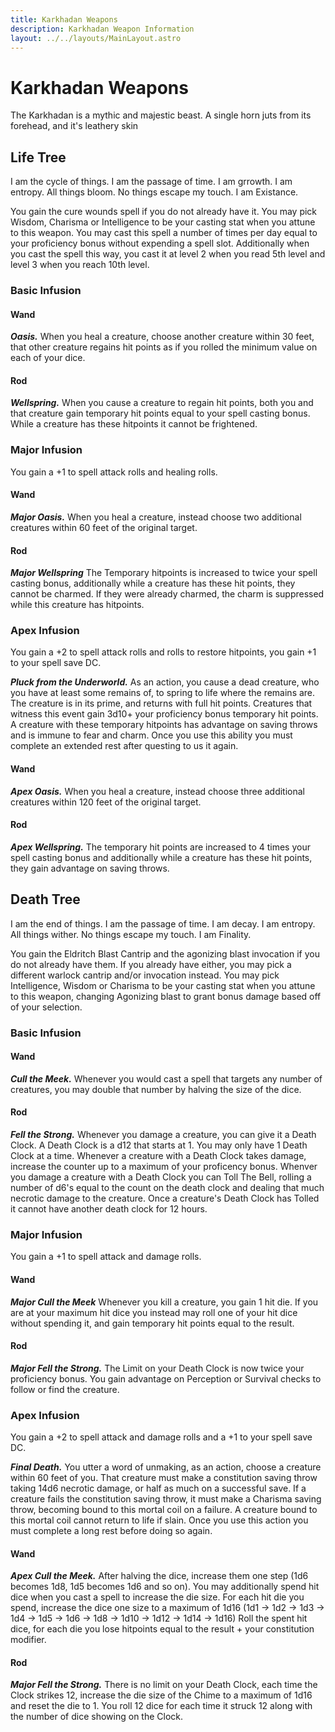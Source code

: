 ```yaml
---
title: Karkhadan Weapons
description: Karkhadan Weapon Information
layout: ../../layouts/MainLayout.astro
---
```

# Karkhadan Weapons
The Karkhadan is a mythic and majestic beast. A single horn juts from its forehead, and it's leathery skin

## Life Tree
I am the cycle of things. I am the passage of time. I am grrowth. I am entropy. All things bloom. No things escape my touch. I am Existance.

You gain the cure wounds spell if you do not already have it. You may pick Wisdom, Charisma or Intelligence to be your casting stat when you attune to this weapon. You may cast this spell a number of times per day equal to your proficiency bonus without expending a spell slot. Additionally when you cast the spell this way, you cast it at level 2 when you read 5th level and level 3 when you reach 10th level.

### Basic Infusion
#### Wand
***Oasis.*** When you heal a creature, choose another creature within 30 feet, that other creature regains hit points as if you rolled the minimum value on each of your dice.

#### Rod
***Wellspring.*** When you cause a creature to regain hit points, both you and that creature gain temporary hit points equal to your spell casting bonus. While a creature has these hitpoints it cannot be frightened.

### Major Infusion
You gain a +1 to spell attack rolls and healing rolls. 

#### Wand
***Major Oasis.*** When you heal a creature, instead choose two additional creatures within 60 feet of the original target. 

#### Rod
***Major Wellspring*** The Temporary hitpoints is increased to twice your spell casting bonus, additionally while a creature has these hit points, they cannot be charmed. If they were already charmed, the charm is suppressed while this creature has hitpoints.

### Apex Infusion
You gain a +2 to spell attack rolls and rolls to restore hitpoints, you gain +1 to your spell save DC.

***Pluck from the Underworld.*** As an action, you cause a dead creature, who you have at least some remains of, to spring to life where the remains are. The creature is in its prime, and returns with full hit points. Creatures that witness this event gain 3d10+ your proficiency bonus temporary hit points. A creature with these temporary hitpoints has advantage on saving throws and is immune to fear and charm. Once you use this ability you must complete an extended rest after questing to us it again. 

#### Wand
***Apex Oasis.*** When you heal a creature, instead choose three additional creatures within 120 feet of the original target. 

#### Rod
***Apex Wellspring.*** The temporary hit points are increased to 4 times your spell casting bonus and additionally while a creature has these hit points, they gain advantage on saving throws. 


## Death Tree
I am the end of things. I am the passage of time. I am decay. I am entropy. All things wither. No things escape my touch. I am Finality.

You gain the Eldritch Blast Cantrip and the agonizing blast invocation if you do not already have them. If you already have either, you may pick a different warlock cantrip and/or invocation instead. You may pick Intelligence, Wisdom or Charisma to be your casting stat when you attune to this weapon, changing Agonizing blast to grant bonus damage based off of your selection.

### Basic Infusion
#### Wand
***Cull the Meek.*** Whenever you would cast a spell that targets any number of creatures, you may double that number by halving the size of the dice. 

#### Rod
***Fell the Strong.*** Whenever you damage a creature, you can give it a Death Clock. A Death Clock is a d12 that starts at 1. You may only have 1 Death Clock at a time. Whenever a creature with a Death Clock takes damage, increase the counter up to a maximum of your proficency bonus. Whenver you damage a creature with a Death Clock you can Toll The Bell, rolling a number of d6's equal to the count on the death clock and dealing that much necrotic damage to the creature. Once a creature's Death Clock has Tolled it cannot have another death clock for 12 hours.

### Major Infusion
You gain a +1 to spell attack and damage rolls.

#### Wand
***Major Cull the Meek*** Whenever you kill a creature, you gain 1 hit die. If you are at your maximum hit dice you instead may roll one of your hit dice without spending it, and gain temporary hit points equal to the result.

#### Rod
***Major Fell the Strong.*** The Limit on your Death Clock is now twice your proficiency bonus. You gain advantage on Perception or Survival checks to follow or find the creature.

### Apex Infusion
You gain a +2 to spell attack and damage rolls and a +1 to your spell save DC.

***Final Death.*** You utter a word of unmaking, as an action, choose a creature within 60 feet of you. That creature must make a constitution saving throw taking 14d6 necrotic damage, or half as much on a successful save. If a creature fails the constitution saving throw, it must make a Charisma saving throw, becoming bound to this mortal coil on a failure. A creature bound to this mortal coil cannot return to life if slain. Once you use this action you must complete a long rest before doing so again.

#### Wand
***Apex Cull the Meek.***
After halving the dice, increase them one step (1d6 becomes 1d8, 1d5 becomes 1d6 and so on). You may additionally spend hit dice when you cast a spell to increase the die size. For each hit die you spend, increase the dice one size to a maximum of 1d16 (1d1 -> 1d2 -> 1d3 -> 1d4 -> 1d5 -> 1d6 -> 1d8 -> 1d10 -> 1d12 -> 1d14 -> 1d16) Roll the spent hit dice, for each die you lose hitpoints equal to the result + your constitution modifier.

#### Rod
***Major Fell the Strong.*** There is no limit on your Death Clock, each time the Clock strikes 12, increase the die size of the Chime to a maximum of 1d16 and reset the die to 1. You roll 12 dice for each time it struck 12 along with the number of dice showing on the Clock.
